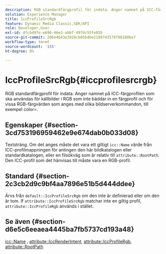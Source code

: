 ```yaml
---
description: RGB standardfärgprofil för indata. Anger namnet på ICC-färgprofilen som ska användas för källbilder i RGB som inte bäddar in en färgprofil och för vissa RGB-färgvärden som anges med olika bildserverkommandon, till exempel color=.
solution: Experience Manager
title: IccProfileSrcRgb
feature: Dynamic Media Classic,SDK/API
role: Developer,User
exl-id: dfcbd9fe-e696-46e3-abbf-497dc55fe855
source-git-commit: 206e4643e3926cb85b4be2189743578f88180be7
workflow-type: tm+mt
source-wordcount: '155'
ht-degree: 0%

---
```


# IccProfileSrcRgb{#iccprofilesrcrgb}

RGB standardfärgprofil för indata. Anger namnet på ICC-färgprofilen som ska användas för källbilder i RGB som inte bäddar in en färgprofil och för vissa RGB-färgvärden som anges med olika bildserverkommandon, till exempel color=.

## Egenskaper {#section-3cd753196959462e9e674dab0b033d08}

Textsträng. Om det anges måste det vara ett giltigt `icc::Name` värde från ICC-profilmappningen för antingen den här bildkatalogen eller standardkatalogen, eller en filsökväg som är relativ till `attribute::RootPath`. Den ICC-profil som det hänvisas till måste vara en RGB-profil.

## Standard {#section-2c3cb2d9c9bf4aa7896e51b5d444ddee}

Ärvs från `default::IccProfileSrcRgb` om den inte är definierad eller om den är tom. If `attribute::IccProfileSrcRgb` matchar inte en giltig profil, `attribute::IccProfileRgb` används i stället.

## Se även {#section-d6e5c6eeaea4445ba7fb5737cd193a48}

[icc::Name](../../../../../is-api/image-catalog/image-serving-api-ref/c-image-catalog-reference/c-icc-profile-map-reference/r-name-icc.md#reference-9e7d3c8e35434981a3dfac66b8946cbe) , [attribute::IccRenderIntent](../../../../../is-api/image-catalog/image-serving-api-ref/c-image-catalog-reference/c-attributes-reference/r-iccrenderintent.md#reference-012f207f28bd4406a5368d23ed95a51f), [attribute::IccProfileRgb](../../../../../is-api/image-catalog/image-serving-api-ref/c-image-catalog-reference/c-attributes-reference/r-iccprofilergb.md#reference-3479e7daac54404f84b06b98ca07b9df), [attribute::RootPath](../../../../../is-api/image-catalog/image-serving-api-ref/c-image-catalog-reference/c-attributes-reference/r-rootpath.md#reference-17d57e5967be403b8408fa7214017494)
